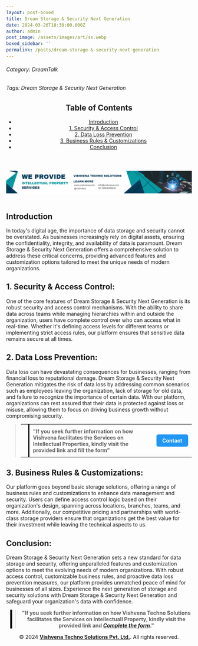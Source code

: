 ```yaml
---
layout: post-boxed
title: Dream Storage & Security Next Generation
date: 2024-03-26T18:30:00.000Z
author: admin
post_image: /assets/images/art/ss.webp
boxed_sidebar: ''
permalink: /posts/dream-storage-&-security-next-generation
---
```


###### Category: DreamTalk

###### Tags: Dream Storage & Security Next Generation

<html lang="en">
<head>
    <meta charset="UTF-8">
    <meta name="viewport" content="width=device-width, initial-scale=1.0">
    <title><h1>Dream Storage & Security Next Generation</h1></title>
    <meta name="description" content="Protect your data with Dream Storage & Security Next Generation. Control access, prevent data loss, and customize security measures for unmatched peace of mind.">
</head>
<body>
   <header>
	<h2>Table of Contents</h2>
       <nav>
			<ul>
				<li><a href="#introduction">Introduction</a></li>
				<li><a href="#1">1. Security & Access Control</a></li>
				<li><a href="#2">2. Data Loss Prevention</a></li>
				<li><a href="#3">3. Business Rules & Customizations</a></li>
				<li><a href="#4">Conclusion</a></li>
			</ul>
		</nav>
	</header>

<a href="/contact">
  <img src="/assets/images/art/ip ads a.webp" alt="inlinead" style="max-width:100%; height:auto;">
</a>
<br><br>

<article>
    <section id="introduction">
        <h2>Introduction</h2>
        <p>In today's digital age, the importance of data storage and security cannot be overstated. As businesses increasingly rely on digital assets, ensuring the confidentiality, integrity, and availability of data is paramount. Dream Storage & Security Next Generation offers a comprehensive solution to address these critical concerns, providing advanced features and customization options tailored to meet the unique needs of modern organizations.</p>
	</section>

<section id="1">
	<h2>1. Security & Access Control:</h2>
<p>One of the core features of Dream Storage & Security Next Generation is its robust security and access control mechanisms. With the ability to share data across teams while managing hierarchies within and outside the organization, users have complete control over who can access what in real-time. Whether it's defining access levels for different teams or implementing strict access rules, our platform ensures that sensitive data remains secure at all times.</p>
</section>

<section id="2">
	<h2>2. Data Loss Prevention:</h2>
<p>Data loss can have devastating consequences for businesses, ranging from financial loss to reputational damage. Dream Storage & Security Next Generation mitigates the risk of data loss by addressing common scenarios such as employees leaving the organization, lack of storage for old data, and failure to recognize the importance of certain data. With our platform, organizations can rest assured that their data is protected against loss or misuse, allowing them to focus on driving business growth without compromising security.</p>
</section>

<blockquote style="position:relative;">
 <table style="border-collapse: collapse; width: 100%;">
    <tr>
      <td style="border-right: 3px solid black; padding: 10px; width: auto;">
        <!-- Vertical line -->
      </td>
      <td style="padding: 10px; width: auto;">
        <b style="font-size:1em;">"If you seek further information on how Vishvena facilitates the Services on Intellectual Properties, kindly visit the provided link and fill the form"</b>
      </td>
      <td style="padding: 10px; width: auto;">
        <a href="/contact" style="display: inline-block; background-color: #2196F3; color: white; padding: 8px 16px; text-decoration: none; border-radius: 5px; font-weight: bold;">Contact</a>
      </td>
    </tr>
  </table>
  </blockquote>

<section id="3">
	<h2>3. Business Rules & Customizations:</h2>
<p>Our platform goes beyond basic storage solutions, offering a range of business rules and customizations to enhance data management and security. Users can define access control logic based on their organization's design, spanning across locations, branches, teams, and more. Additionally, our competitive pricing and partnerships with world-class storage providers ensure that organizations get the best value for their investment while leaving the technical aspects to us.</p>
</section>

<section id="4">
	<h2>Conclusion:</h2>
<p>Dream Storage & Security Next Generation sets a new standard for data storage and security, offering unparalleled features and customization options to meet the evolving needs of modern organizations. With robust access control, customizable business rules, and proactive data loss prevention measures, our platform provides unmatched peace of mind for businesses of all sizes. Experience the next generation of storage and security solutions with Dream Storage & Security Next Generation and safeguard your organization's data with confidence.</p>
</section>

</article>

<center><blockquote style="position:relative;">
<p><b style="font-size:1em;">"If you seek further information on how Vishvena Techno Solutions facilitates the Services on Intellectuall Property, kindly visit the provided link and <a href="/contact"><i>Complete the form</i></a>."</b></p>
<div style="position:absolute; top:0; bottom:0; left:-15px; border-left:5px solid black;"></div>
</blockquote></center>

<footer>
<center><p>&copy; 2024 <a href="https://vishvena.com"><b>Vishvena Techno Solutions Pvt. Ltd.</b></a>. All rights reserved.</p></center>

</footer>
</body>
</html>
